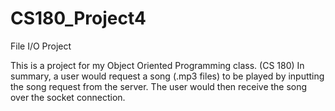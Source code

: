 # CS180_Project4
File I/O Project

This is a project for my Object Oriented Programming class. (CS 180)
In summary, a user would request a song (.mp3 files) to be played by inputting the song request from the server.
The user would then receive the song over the socket connection.

